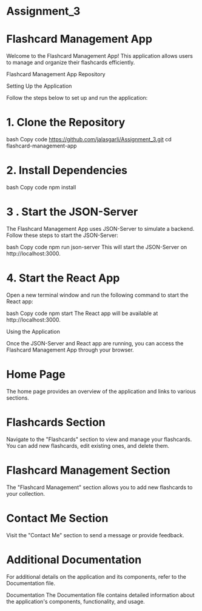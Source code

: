 # Assignment_3

# Flashcard Management App

Welcome to the Flashcard Management App! This application allows users to manage and organize their flashcards efficiently.


Flashcard Management App Repository

Setting Up the Application

Follow the steps below to set up and run the application:

# 1. Clone the Repository
bash
Copy code
https://github.com/jalasgarli/Assignment_3.git
cd flashcard-management-app

# 2. Install Dependencies
bash
Copy code
npm install

# 3 . Start the JSON-Server
The Flashcard Management App uses JSON-Server to simulate a backend. Follow these steps to start the JSON-Server:

bash
Copy code
npm run json-server
This will start the JSON-Server on http://localhost:3000.

# 4. Start the React App
Open a new terminal window and run the following command to start the React app:

bash
Copy code
npm start
The React app will be available at http://localhost:3000.

Using the Application

Once the JSON-Server and React app are running, you can access the Flashcard Management App through your browser.

# Home Page
The home page provides an overview of the application and links to various sections.

# Flashcards Section
Navigate to the "Flashcards" section to view and manage your flashcards. You can add new flashcards, edit existing ones, and delete them.

# Flashcard Management Section
The "Flashcard Management" section allows you to add new flashcards to your collection.

# Contact Me Section
Visit the "Contact Me" section to send a message or provide feedback.

# Additional Documentation

For additional details on the application and its components, refer to the Documentation file.

Documentation
The Documentation file contains detailed information about the application's components, functionality, and usage.
